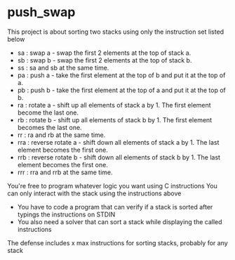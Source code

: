 # push_swap

This project is about sorting two stacks using only the instruction set listed below

- sa : swap a - swap the first 2 elements at the top of stack a.
- sb : swap b - swap the first 2 elements at the top of stack b. 
- ss : sa and sb at the same time.
- pa : push a - take the first element at the top of b and put it at the top of a. 
- pb : push b - take the first element at the top of a and put it at the top of b.
- ra : rotate a - shift up all elements of stack a by 1. The first element become the last one.
- rb : rotate b - shift up all elements of stack b by 1. The first element becomes the last one.
- rr : ra and rb at the same time.
- rra : reverse rotate a - shift down all elements of stack a by 1. The last element becomes the first one.
- rrb : reverse rotate b - shift down all elements of stack b by 1. The last element becomes the first one.
- rrr : rra and rrb at the same time.

You're free to program whatever logic you want using C instructions 
You can only interact with the stack using the instructions above
 - You have to code a program that can verify if a stack is sorted after typings the instructions on STDIN
 - You also need a solver that can sort a stack while displaying the called instructions

The defense includes x max instructions for sorting stacks, probably for any stack

